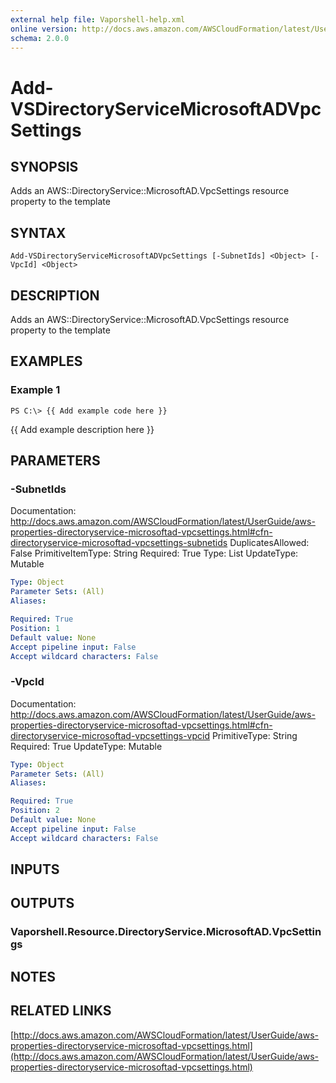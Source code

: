 ```yaml
---
external help file: Vaporshell-help.xml
online version: http://docs.aws.amazon.com/AWSCloudFormation/latest/UserGuide/aws-properties-directoryservice-microsoftad-vpcsettings.html
schema: 2.0.0
---
```


# Add-VSDirectoryServiceMicrosoftADVpcSettings

## SYNOPSIS
Adds an AWS::DirectoryService::MicrosoftAD.VpcSettings resource property to the template

## SYNTAX

```
Add-VSDirectoryServiceMicrosoftADVpcSettings [-SubnetIds] <Object> [-VpcId] <Object>
```

## DESCRIPTION
Adds an AWS::DirectoryService::MicrosoftAD.VpcSettings resource property to the template

## EXAMPLES

### Example 1
```
PS C:\> {{ Add example code here }}
```

{{ Add example description here }}

## PARAMETERS

### -SubnetIds
Documentation: http://docs.aws.amazon.com/AWSCloudFormation/latest/UserGuide/aws-properties-directoryservice-microsoftad-vpcsettings.html#cfn-directoryservice-microsoftad-vpcsettings-subnetids
DuplicatesAllowed: False
PrimitiveItemType: String
Required: True
Type: List
UpdateType: Mutable

```yaml
Type: Object
Parameter Sets: (All)
Aliases: 

Required: True
Position: 1
Default value: None
Accept pipeline input: False
Accept wildcard characters: False
```

### -VpcId
Documentation: http://docs.aws.amazon.com/AWSCloudFormation/latest/UserGuide/aws-properties-directoryservice-microsoftad-vpcsettings.html#cfn-directoryservice-microsoftad-vpcsettings-vpcid
PrimitiveType: String
Required: True
UpdateType: Mutable

```yaml
Type: Object
Parameter Sets: (All)
Aliases: 

Required: True
Position: 2
Default value: None
Accept pipeline input: False
Accept wildcard characters: False
```

## INPUTS

## OUTPUTS

### Vaporshell.Resource.DirectoryService.MicrosoftAD.VpcSettings

## NOTES

## RELATED LINKS

[http://docs.aws.amazon.com/AWSCloudFormation/latest/UserGuide/aws-properties-directoryservice-microsoftad-vpcsettings.html](http://docs.aws.amazon.com/AWSCloudFormation/latest/UserGuide/aws-properties-directoryservice-microsoftad-vpcsettings.html)


